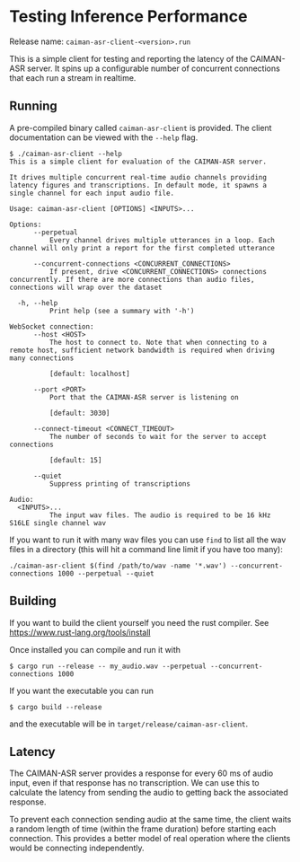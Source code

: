 # Testing Inference Performance

Release name: `caiman-asr-client-<version>.run`

This is a simple client for testing and reporting the latency of the CAIMAN-ASR server. It spins up a configurable number
of concurrent connections that each run a stream in realtime.

## Running

A pre-compiled binary called `caiman-asr-client` is provided. The client documentation can be viewed with the
`--help` flag.

```
$ ./caiman-asr-client --help
This is a simple client for evaluation of the CAIMAN-ASR server.

It drives multiple concurrent real-time audio channels providing latency figures and transcriptions. In default mode, it spawns a single channel for each input audio file.

Usage: caiman-asr-client [OPTIONS] <INPUTS>...

Options:
      --perpetual
          Every channel drives multiple utterances in a loop. Each channel will only print a report for the first completed utterance

      --concurrent-connections <CONCURRENT_CONNECTIONS>
          If present, drive <CONCURRENT_CONNECTIONS> connections concurrently. If there are more connections than audio files, connections will wrap over the dataset

  -h, --help
          Print help (see a summary with '-h')

WebSocket connection:
      --host <HOST>
          The host to connect to. Note that when connecting to a remote host, sufficient network bandwidth is required when driving many connections

          [default: localhost]

      --port <PORT>
          Port that the CAIMAN-ASR server is listening on

          [default: 3030]

      --connect-timeout <CONNECT_TIMEOUT>
          The number of seconds to wait for the server to accept connections

          [default: 15]

      --quiet
          Suppress printing of transcriptions

Audio:
  <INPUTS>...
          The input wav files. The audio is required to be 16 kHz S16LE single channel wav
```

If you want to run it with many wav files you can use `find` to list all the wav files in a directory (this
will hit a command line limit if you have too many):

```
./caiman-asr-client $(find /path/to/wav -name '*.wav') --concurrent-connections 1000 --perpetual --quiet
```

## Building

If you want to build the client yourself you need the rust compiler. See <https://www.rust-lang.org/tools/install>

Once installed you can compile and run it with

```
$ cargo run --release -- my_audio.wav --perpetual --concurrent-connections 1000
```

If you want the executable you can run

```
$ cargo build --release
```

and the executable will be in `target/release/caiman-asr-client`.

## Latency

The CAIMAN-ASR server provides a response for every 60 ms of audio input, even if that response has no
transcription. We can use this to calculate the latency from sending the audio to getting back the
associated response.

To prevent each connection sending audio at the same time, the client waits a random length of time
(within the frame duration) before starting each connection. This provides a better model of real
operation where the clients would be connecting independently.
